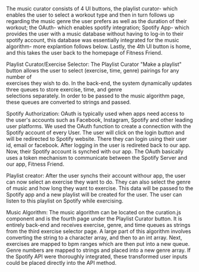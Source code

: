 The music curator consists of 4 UI buttons, the playlist curator- which enables the user to select a workout type and then in turn follows up regarding the music genre the user prefers as well as the duration of their workout; the OAuth- which enables spotify integration; Spotify App- which provides the user with a music database without having to log-in to their spotify account, this database was essentially integrated for the music algorithm- more explantion follows below. Lastly, the 4th UI button is home, and this takes the user back to the homepage of Fitness Friend. 

Playlist Curator/Exercise Selector: 
	The Playlist Curator "Make a playlist" button allows the user to select (exercise, time, genre) pairings for any number of 	
	exercises they wish to do. In the back-end, the system dynamically updates three queues to store exercise, time, and genre 	
	selections separately. In order to be passed to the music algorithm page, these queues are converted to strings and passed.


Spotify Authorization:
	OAuth is typically used when apps need access to the user's accounts such as Facebook, Instagram, Spotify and other leading user 	 platforms.
	We used the OAuth function to create a connection with the Spotify account of every User. 
	The user will click on the login button and will be redirected to Spotify website. 
	There they can login using their user id, email or facebook. After logging in the 
	user is redireted back to our app. Now, their Spotify account is synched with our app. 
	The OAuth basically uses a token mechanism to communicate between the Spotify Server and our app, Fitness Friend. 
	

Playlist creator:
	After the user synchs their account withour app, the user can now select an exercise they 
	want to do. They can also select the genre of music and how long they want to exercise. 
	This data will be passed to the Spotify app and a new playlist will be created for the
	user. The user can listen to this playlist on Spotify while exercising.
	
Music Algorithm: 
	The music algorithm can be located on the curation.js component and is the fourth page under the Playlist Curator button.
	It is entirely back-end and receives exercise, genre, and time queues as strings from the third exercise selector page. 
	A large part of this algorithm involves converting the string to a character array, and then to an int array. Next, exercises 
	are mapped to bpm ranges which are then put into a new queue. Genre numbers are mapped to strings and placed into a new genre 
	array. If the Spotify API were thoroughly integrated, these transformed user inputs could be placed directly into the API 
	method.
	
	
